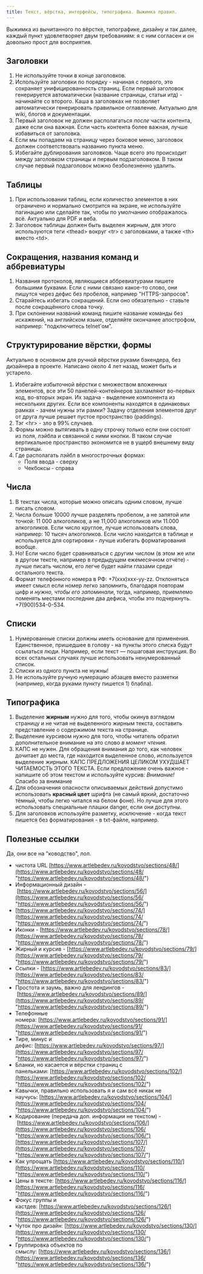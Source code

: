 ```yaml
---
title: Текст, вёрстка, интерфейсы, типографика. Выжимка правил.
---
```


Выжимка из вычитанного по вёрстке, типографике, дизайну и так далее, каждый пункт удовлетворяет двум требованиям: я с ним согласен и он довольно прост для восприятия.

## Заголовки

1. Не используйте точки в конце заголовков.
2. Используйте заголовки по порядку - начиная с первого, это сохраняет унифицированность страниц. Если первый заголовок генерируется автоматически (название страницы, статьи итд) - начинайте со второго. Каша в заголовках не позволяет автоматически генерировать правильное оглавление. Актуально для wiki, блогов и документации.
3. Первый заголовок не должен располагаться _после_ части контента, даже если она важная. Если часть контента более важная, лучше избавиться от заголовка.
4. Если мы попадаем на страницу через боковое меню, заголовок должен соответствовать названию пункта меню.
5. Избегайте дублирования заголовков. Чаще всего это происходит между заголовком страницы и первым подзаголовком. В таком случае первый подзаголовок можно безболезненно удалить.

## Таблицы

1. При использовании таблиц, если количество элементов в них ограничено и нормально смотрится на экране, не используйте пагинацию или сделайте так, чтобы по умолчанию отображалось всё. Актуально для PDF и веба.
2. Заголовок таблицы должен быть выделен жирным, для этого используются теги \<thead> вокруг \<tr> с заголовками, а также \<th> вместо \<td>.

## Сокращения, названия команд и аббревиатуры

1. Названия протоколов, являющиеся аббревиатурами пишете большими буквами. Если с ними связано какое-то слово, они пишутся через дефис без пробелов, например "HTTPS-запросов".
2. Старайтесь избегать сокращений. Если оно обязательно - ставьте после сокращённого слова точку.
3. При склонении названий команд пишите название команды без искажений, на английском языке, отделяйте окончание апострофом, например: "подключитесь telnet'ом".

## Структурирование вёрстки, формы

Актуально в основном для ручной вёрстки руками бэкендера, без дизайнера в проекте. Написано около 4 лет назад, может быть и устарело.

1. Избегайте избыточной вёрстки с множеством вложенных элементов, все эти 50 панелей-контейнеров захламляют во-первых код, во-вторых экран. Их задача - выделение компонента из нескольких других. Если все компоненты находятся в одинаковых рамках - зачем нужны эти рамки? Задачу отделения элементов друг от друга лучше решает пустое пространство (paddings).
2. Тэг \<hr> - зло в 99% случаев.
3. Формы можно вытягивать в одну строчку только если они состоят из поля, лэйбла и связанной с ними кнопки. В таком случае вертикальное пространство экономится не в ущерб внешнему виду страницы.
4. Где располагать лэйбл в многострочных формах:
    * Поля ввода - сверху
    * Чекбоксы - справа

## Числа

1. В текстах числа, которые можно описать одним словом, лучше писать словом.
2. Числа больше 10000 лучше разделять пробелом, а не запятой или точкой: 11 000 алкоголиков, а не 11,000 алкоголиков или 11.000 алкоголиков. Если число круглое, лучше использовать слова, например: 10 тысяч алкоголиков. Если число находится в таблице и используется для сортировки - лучше избегать форматирования вообще.
3. Но! Если число будет сравниваться с другим числом (в этом же или в другом тексте, например в предыдущем ежемесячном отчёте) - лучше писать числом, его легче будет найти глазами среди остального текста.
4. Формат телефонного номера в РФ: +7(xxx)xxx-yy-zz. Отклоняться имеет смысл если номер легко запомнить, благодаря повторам цифр и _нужно, чтобы его запоминали_, тогда, например, приемлемо поменять местами последние два дефиса, чтобы это подчеркнуть. +7(900)534-0-534.

## Списки

1. Нумерованные списки должны иметь основание для применения. Единственное, пришедшее в голову - на пункты этого списка будут ссылаться люди. Например, если текст — пошаговая инструкция. Во всех остальных случаях лучше использовать ненумерованный список.
2. Списки из одного пункта не нужны!
3. Не используйте ручную нумерацию абзацев вместо разметки (например, когда руками пункту пишется 1) блабла).

## Типографика

1. Выделение **жирным** нужно для того, чтобы окинув взглядом страницу и не читая не выделенного жирным текста, составить представление о содержимом текста на странице.
2. Выделение курсивом нужно для того, чтобы читатель обратил дополнительное внимание на это слово _в момент чтения_.
3. КАПС не нужен. Для обращения внимания до того, как человек дочитает до места, где находится выделенное слово, используется выделение жирным. КАПС ПРЕДЛОЖЕНИЯ ЦЕЛИКОМ УХУДШАЕТ ЧИТАЕМОСТЬ ЭТОГО ТЕКСТА. Если предложение очень важное - напишите об этом текстом и используйте курсив: *Внимание!* Спасибо за внимание
4. Для обозначения опасности описываемых действий допустимо использовать <span>**красный цвет**</span> шрифта (не самый яркий, достаточно тёмный, чтобы легко читался на белом фоне). Но лучше для этого использовать специальные плашки danger, если они доступны.
5. Для заголовков используйте разметку, исключение - когда текст пишется без форматирования - в txt-файле, например.

## Полезные ссылки

Да, они все на "ководство", лол.

* чистота URL [https://www.artlebedev.ru/kovodstvo/sections/48/](https://www.artlebedev.ru/kovodstvo/sections/48/ "https://www.artlebedev.ru/kovodstvo/sections/48/")
* Информационный дизайн - [https://www.artlebedev.ru/kovodstvo/sections/56/](https://www.artlebedev.ru/kovodstvo/sections/56/ "https://www.artlebedev.ru/kovodstvo/sections/56/")
* [https://www.artlebedev.ru/kovodstvo/sections/74/](https://www.artlebedev.ru/kovodstvo/sections/74/ "https://www.artlebedev.ru/kovodstvo/sections/74/")
* Иконки - [https://www.artlebedev.ru/kovodstvo/sections/78/](https://www.artlebedev.ru/kovodstvo/sections/78/ "https://www.artlebedev.ru/kovodstvo/sections/78/")
* Жирный и курсив - [https://www.artlebedev.ru/kovodstvo/sections/79/](https://www.artlebedev.ru/kovodstvo/sections/79/ "https://www.artlebedev.ru/kovodstvo/sections/79/")
* Ссылки - [https://www.artlebedev.ru/kovodstvo/sections/83/](https://www.artlebedev.ru/kovodstvo/sections/83/ "https://www.artlebedev.ru/kovodstvo/sections/83/")
* Простота и заумь, важно для лендингов - [https://www.artlebedev.ru/kovodstvo/sections/89/](https://www.artlebedev.ru/kovodstvo/sections/89/ "https://www.artlebedev.ru/kovodstvo/sections/89/")
* Телефонные номера: [https://www.artlebedev.ru/kovodstvo/sections/91/](https://www.artlebedev.ru/kovodstvo/sections/91/ "https://www.artlebedev.ru/kovodstvo/sections/91/")
* Тире, минус и дефис: [https://www.artlebedev.ru/kovodstvo/sections/97/](https://www.artlebedev.ru/kovodstvo/sections/97/ "https://www.artlebedev.ru/kovodstvo/sections/97/")
* Бланки, но касается и вёрстки страниц с панельками: [https://www.artlebedev.ru/kovodstvo/sections/102/](https://www.artlebedev.ru/kovodstvo/sections/102/ "https://www.artlebedev.ru/kovodstvo/sections/102/")
* Кавычки, правильно использовать я и сам всё никак не научусь: [https://www.artlebedev.ru/kovodstvo/sections/104/](https://www.artlebedev.ru/kovodstvo/sections/104/ "https://www.artlebedev.ru/kovodstvo/sections/104/")
* Кодирование (передача доп. информации не текстом) - [https://www.artlebedev.ru/kovodstvo/sections/106/](https://www.artlebedev.ru/kovodstvo/sections/106/ "https://www.artlebedev.ru/kovodstvo/sections/106/")[https://www.artlebedev.ru/kovodstvo/sections/107/](https://www.artlebedev.ru/kovodstvo/sections/107/ "https://www.artlebedev.ru/kovodstvo/sections/107/")
* Как упрощать [https://www.artlebedev.ru/kovodstvo/sections/110/](https://www.artlebedev.ru/kovodstvo/sections/110/ "https://www.artlebedev.ru/kovodstvo/sections/110/")
* Цены в тексте: [https://www.artlebedev.ru/kovodstvo/sections/116/](https://www.artlebedev.ru/kovodstvo/sections/116/ "https://www.artlebedev.ru/kovodstvo/sections/116/")
* Фокус группы и кастдев: [https://www.artlebedev.ru/kovodstvo/sections/126/](https://www.artlebedev.ru/kovodstvo/sections/126/ "https://www.artlebedev.ru/kovodstvo/sections/126/")
* Чуток про дизайн: [https://www.artlebedev.ru/kovodstvo/sections/130/](https://www.artlebedev.ru/kovodstvo/sections/130/ "https://www.artlebedev.ru/kovodstvo/sections/130/")
* Группировка объектов по смыслу: [https://www.artlebedev.ru/kovodstvo/sections/136/](https://www.artlebedev.ru/kovodstvo/sections/136/ "https://www.artlebedev.ru/kovodstvo/sections/136/")

